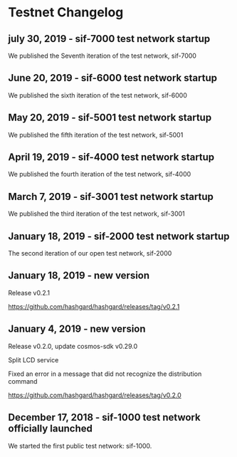 # Testnet Changelog
## july 30, 2019 - sif-7000 test network startup

We published the Seventh iteration of the test network, sif-7000

## June 20, 2019 - sif-6000 test network startup

We published the sixth iteration of the test network, sif-6000


## May 20, 2019 - sif-5001 test network startup

We published the fifth iteration of the test network, sif-5001

## April 19, 2019 - sif-4000 test network startup

We published the fourth iteration of the test network, sif-4000

## March 7, 2019 - sif-3001 test network startup

We published the third iteration of the test network, sif-3001

## January 18, 2019 - sif-2000 test network startup

The second iteration of our open test network, sif-2000

## January 18, 2019 - new version

Release v0.2.1

https://github.com/hashgard/hashgard/releases/tag/v0.2.1

## January 4, 2019 - new version

Release v0.2.0, update cosmos-sdk v0.29.0

Split LCD service

Fixed an error in a message that did not recognize the distribution command

https://github.com/hashgard/hashgard/releases/tag/v0.2.0

## December 17, 2018 - sif-1000 test network officially launched

We started the first public test network: sif-1000.
